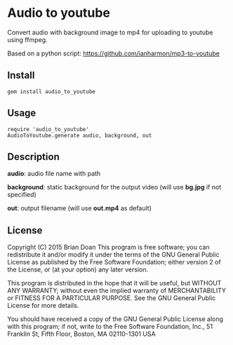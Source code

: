 # Audio to youtube
Convert audio with background image to mp4 for uploading to youtube using ffmpeg.

Based on a python script: https://github.com/ianharmon/mp3-to-youtube

## Install
```
gem install audio_to_youtube
```

## Usage
```
require 'audio_to_youtube'
AudioToYoutube.generate audio, background, out
```

## Description
**audio**: audio file name with path

**background**: static background for the output video (will use **bg.jpg** if not specified)

**out**: output filename (will use **out.mp4** as default)

## License
Copyright (C) 2015 Brian Doan
This program is free software; you can redistribute it and/or modify it under the terms of the GNU General Public License as published by the Free Software Foundation; either version 2 of the License, or (at your option) any later version.

This program is distributed in the hope that it will be useful, but WITHOUT ANY WARRANTY; without even the implied warranty of MERCHANTABILITY or FITNESS FOR A PARTICULAR PURPOSE. See the GNU General Public License for more details.

You should have received a copy of the GNU General Public License along with this program; if not, write to the Free Software Foundation, Inc., 51 Franklin St, Fifth Floor, Boston, MA 02110-1301 USA
